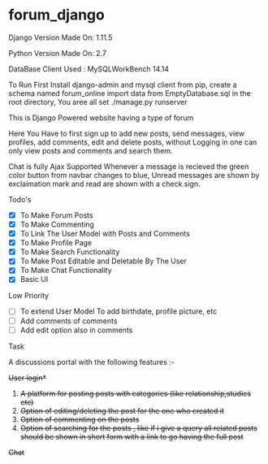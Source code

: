 # forum_django
Django Version Made On: 1.11.5

Python Version Made On: 2.7

DataBase Client Used : MySQLWorkBench 14.14

To Run First Install django-admin and mysql client from pip, create a schema named forum_online import data from EmptyDatabase.sql in the root directory, You aree all set ./manage.py runserver

This is Django Powered website having a type of forum

Here You Have to first sign up to add new posts, send messages, view profiles, add comments, edit and delete posts, without Logging in one can only view posts and comments and search them.

Chat is fully Ajax Supported Whenever a message is recieved the green color button from navbar changes to blue, Unread messages are shown by exclaimation mark and read are shown with a check sign.

Todo's
 - [x] To Make Forum Posts
 - [x] To Make Commenting
 - [x] To Link The User Model with Posts and Comments
 - [x] To Make Profile Page
 - [x] To Make Search Functionality
 - [x] To Make Post Editable and Deletable By The User
 - [x] To Make Chat Functionality
 - [x] Basic UI

Low Priority
 - [ ] To extend User Model To add birthdate, profile picture, etc
 - [ ] Add comments of comments
 - [ ] Add edit option also in comments

Task

A discussions portal with the following features :-

~~User login*~~
1) ~~A platform for posting posts with categories (like relationship,studies etc)~~
2) ~~Option of editing/deleting the post for the one who created it~~
3) ~~Option of commenting on the posts~~
4) ~~Option of searching for the posts , like if i give a query all related posts should be shown in short form with a link to go having the full post~~

~~Chat~~
